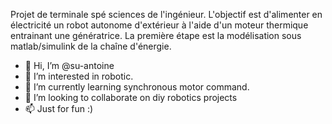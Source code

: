 Projet de terminale spé sciences de l'ingénieur.
L'objectif est d'alimenter en électricité un robot autonome d'extérieur à l'aide d'un moteur thermique entrainant une génératrice.
La première étape est la modélisation sous matlab/simulink de la chaîne d'énergie.




- 👋 Hi, I’m @su-antoine
- 👀 I’m interested in robotic.
- 🌱 I’m currently learning synchronous motor command.
- 💞️ I’m looking to collaborate on diy robotics projects
- 📫 Just for fun :)

<!---
su-antoine/su-antoine is a ✨ special ✨ repository because its `README.md` (this file) appears on your GitHub profile.
You can click the Preview link to take a look at your changes.
--->
